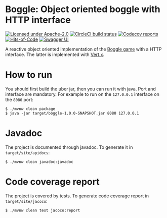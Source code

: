 # Boggle: Object oriented boggle with HTTP interface

[![Licensed under Apache-2.0](https://img.shields.io/github/license/raffaeleflorio/boggle)](https://raw.githubusercontent.com/raffaeleflorio/boggle/main/LICENSE)
[![CircleCI build status](https://img.shields.io/circleci/build/github/raffaeleflorio/boggle/main?label=circleci)](https://circleci.com/gh/raffaeleflorio/boggle/)
[![Codecov reports](https://img.shields.io/codecov/c/github/raffaeleflorio/boggle)](https://codecov.io/gh/raffaeleflorio/boggle)
[![Hits-of-Code](https://hitsofcode.com/github/raffaeleflorio/boggle?branch=main)](https://hitsofcode.com/github/raffaeleflorio/boggle/view?branch=main)
[![Swagger UI](https://img.shields.io/swagger/valid/3.0?specUrl=https%3A%2F%2Fraw.githubusercontent.com%2Fraffaeleflorio%2Fboggle%2Fmain%2Fsrc%2Fmain%2Fresources%2Fopenapi.yml)](https://petstore.swagger.io/?url=https://raw.githubusercontent.com/raffaeleflorio/boggle/main/src/main/resources/openapi.yml)

A reactive object oriented implementation of the [Boggle game](https://en.wikipedia.org/wiki/Boggle) with a HTTP
interface. The latter is implemented with [Vert.x](https://vertx.io).

# How to run

You should first build the uber jar, then you can run it with java. Port and interface are mandatory. For example to run
on the `127.0.0.1` interface on the `8080` port:

```shell
$ ./mvnw clean package
$ java -jar target/boggle-1.0.0-SNAPSHOT.jar 8080 127.0.0.1
```

# Javadoc

The project is documented through javadoc. To generate it in `target/site/apidocs`:

```shell
$ ./mvnw clean javadoc:javadoc
```

# Code coverage report

The project is covered by tests. To generate code coverage report in `target/site/jacoco`:
```shell
$ ./mvnw clean test jacoco:report
```
